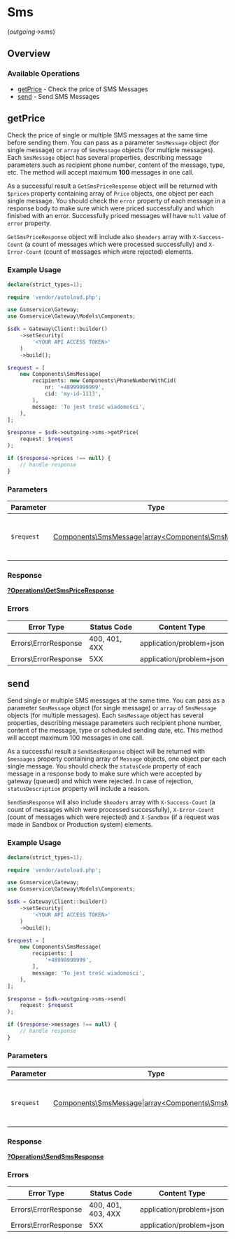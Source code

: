 # Sms
(*outgoing->sms*)

## Overview

### Available Operations

* [getPrice](#getprice) - Check the price of SMS Messages
* [send](#send) - Send SMS Messages

## getPrice

Check the price of single or multiple SMS messages at the same time before sending them. You can pass as a parameter `SmsMessage` object (for single message) or `array` of `SmsMessage` objects (for multiple messages). Each `SmsMessage` object has several properties, describing message parameters such as recipient phone number, content of the message, type, etc.
The method will accept maximum **100** messages in one call.

As a successful result a `GetSmsPriceResponse` object will be returned with `$prices` property containing array of `Price` objects, one object per each single message. You should check the `error` property of each message in a response body to make sure which were priced successfully and which finished with an error. Successfully priced messages will have `null` value of `error` property.

`GetSmsPriceResponse` object will include also `$headers` array with `X-Success-Count` (a count of messages which were processed successfully) and `X-Error-Count` (count of messages which were rejected) elements.

### Example Usage

```php
declare(strict_types=1);

require 'vendor/autoload.php';

use Gsmservice\Gateway;
use Gsmservice\Gateway\Models\Components;

$sdk = Gateway\Client::builder()
    ->setSecurity(
        '<YOUR API ACCESS TOKEN>'
    )
    ->build();

$request = [
    new Components\SmsMessage(
        recipients: new Components\PhoneNumberWithCid(
            nr: '+48999999999',
            cid: 'my-id-1113',
        ),
        message: 'To jest treść wiadomości',
    ),
];

$response = $sdk->outgoing->sms->getPrice(
    request: $request
);

if ($response->prices !== null) {
    // handle response
}
```

### Parameters

| Parameter                                                                                               | Type                                                                                                    | Required                                                                                                | Description                                                                                             |
| ------------------------------------------------------------------------------------------------------- | ------------------------------------------------------------------------------------------------------- | ------------------------------------------------------------------------------------------------------- | ------------------------------------------------------------------------------------------------------- |
| `$request`                                                                                              | [Components\SmsMessage\|array<Components\SmsMessage>](../../Models/Operations/GetSmsPriceRequestBody.md) | :heavy_check_mark:                                                                                      | The request object to use for the request.                                                              |

### Response

**[?Operations\GetSmsPriceResponse](../../Models/Operations/GetSmsPriceResponse.md)**

### Errors

| Error Type               | Status Code              | Content Type             |
| ------------------------ | ------------------------ | ------------------------ |
| Errors\ErrorResponse     | 400, 401, 4XX            | application/problem+json |
| Errors\ErrorResponse     | 5XX                      | application/problem+json |

## send

Send single or multiple SMS messages at the same time. You can pass as a parameter `SmsMessage` object (for single message) or `array` of `SmsMessage` objects (for multiple messages). Each `SmsMessage` object has several properties, describing message parameters such recipient phone number, content of the message, type or scheduled sending date, etc. This method will accept maximum 100 messages in one call.

As a successful result a `SendSmsResponse` object will be returned with `$messages` property containing array of `Message` objects, one object per each single message. You should check the `statusCode` property of each message in a response body to make sure which were accepted by gateway (queued) and which were rejected. In case of rejection, `statusDescription` property will include a reason.

`SendSmsResponse` will also include `$headers` array with `X-Success-Count` (a count of messages which were processed successfully), `X-Error-Count` (count of messages which were rejected) and `X-Sandbox` (if a request was made in Sandbox or Production system) elements.

### Example Usage

```php
declare(strict_types=1);

require 'vendor/autoload.php';

use Gsmservice\Gateway;
use Gsmservice\Gateway\Models\Components;

$sdk = Gateway\Client::builder()
    ->setSecurity(
        '<YOUR API ACCESS TOKEN>'
    )
    ->build();

$request = [
    new Components\SmsMessage(
        recipients: [
            '+48999999999',
        ],
        message: 'To jest treść wiadomości',
    ),
];

$response = $sdk->outgoing->sms->send(
    request: $request
);

if ($response->messages !== null) {
    // handle response
}
```

### Parameters

| Parameter                                                                                           | Type                                                                                                | Required                                                                                            | Description                                                                                         |
| --------------------------------------------------------------------------------------------------- | --------------------------------------------------------------------------------------------------- | --------------------------------------------------------------------------------------------------- | --------------------------------------------------------------------------------------------------- |
| `$request`                                                                                          | [Components\SmsMessage\|array<Components\SmsMessage>](../../Models/Operations/SendSmsRequestBody.md) | :heavy_check_mark:                                                                                  | The request object to use for the request.                                                          |

### Response

**[?Operations\SendSmsResponse](../../Models/Operations/SendSmsResponse.md)**

### Errors

| Error Type               | Status Code              | Content Type             |
| ------------------------ | ------------------------ | ------------------------ |
| Errors\ErrorResponse     | 400, 401, 403, 4XX       | application/problem+json |
| Errors\ErrorResponse     | 5XX                      | application/problem+json |